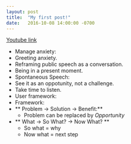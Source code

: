 ```yaml
---
layout: post
title:  "My first post!"
date:   2016-10-08 14:00:00 -0700
---
```


[Youtube link](https://youtu.be/HAnw168huqA)

- Manage anxiety:
 - Greeting anxiety.
 - Reframing public speech as a conversation.
 - Being in a present moment.
- Spontaneous Speech:
 - See it as an oppotunity, not a challenge.
 - Take time to listen.
 - User framework:
- Framework:
 - ** Problem -> Solution -> Benefit:**
   - Problem can be replaced by *Opportunity*
 - ** What -> So What? -> Now What? **
   - So what = why
   - Now what = next step
